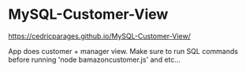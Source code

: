 # MySQL-Customer-View

https://cedricparages.github.io/MySQL-Customer-View/

App does customer + manager view. Make sure to run SQL commands before running 'node bamazoncustomer.js' and etc... 
